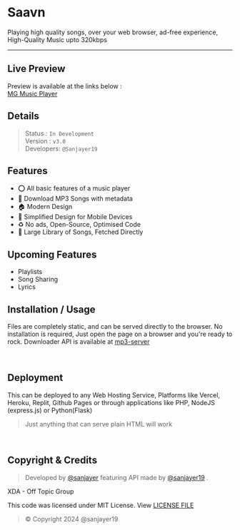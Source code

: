 # Saavn

 <p>Playing high quality songs, over your web browser, ad-free experience, High-Quality Music upto 320kbps</p>
 
---

## Live Preview
Preview is available at the links below : <br>
[MG Music Player](https://sanjayengineer121.github.io/trendingmusic.github.io)

## Details
> Status : `In Development`<br>
Version : `v3.0` <br>
Developers: `@Sanjayer19`
## Features
- ⭕ All basic features of a music player
- :green_apple: Download MP3 Songs with metadata
- 🏠 Modern Design
- 📱 Simplified Design for Mobile Devices
- ♻ No ads, Open-Source, Optimised Code
- 🎵 Large Library of Songs, Fetched Directly
  
## Upcoming Features
- Playlists
- Song Sharing
- Lyrics
  
## Installation / Usage

Files are completely static, and can be served directly to the browser. No installation is required, Just open the page on a browser and you're ready to rock.
Downloader API is available at [mp3-server](https://github.com/sanjayengineer121/trendingmusic.github.io)

<br>

## Deployment
This can be deployed to any Web Hosting Service, Platforms like Vercel, Heroku, Replit, Github Pages or through applications like PHP, NodeJS (express.js) or Python(Flask)

> Just anything that can serve plain HTML will work

<br>

## Copyright & Credits
> Developed by [@sanjayer](https://www.linkedin.com/in/ersanjay19/) featuring API made by [@sanjayer19](https://github.com/sanjayengineer121/) .

XDA - Off Topic Group

This code was licensed under MIT License. View [LICENSE FILE](./LICENSE)
> &copy;  Copyright 2024 @sanjayer19
